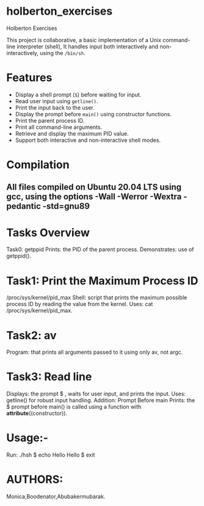 # holberton_exercises
Holberton Exercises

This project is collaborative, a basic implementation of a Unix command-line interpreter (shell), It handles input both interactively and non-interactively, using the `/bin/sh`.

# Features
- Display a shell prompt (`$`) before waiting for input.
- Read user input using `getline()`.
- Print the input back to the user.
- Display the prompt before `main()` using constructor functions.
- Print the parent process ID.
- Print all command-line arguments.
- Retrieve and display the maximum PID value.
- Support both interactive and non-interactive shell modes.

# Compilation
All files compiled on Ubuntu 20.04 LTS using gcc, using the options -Wall -Werror -Wextra -pedantic -std=gnu89
----------------------------------------------------------------

# Tasks Overview
Task0: getppid
Prints: the PID of the parent process.
Demonstrates: use of getppid().

# Task1: Print the Maximum Process ID
/proc/sys/kernel/pid_max
Shell: script that prints the maximum possible process ID by reading the value from the kernel.
Uses: cat /proc/sys/kernel/pid_max.

# Task2: av
Program: that prints all arguments passed to it using only av, not argc.

# Task3: Read line
Displays: the prompt $ , waits for user input, and prints the input.
Uses: getline() for robust input handling.
Addition: Prompt Before main
Prints: the $ prompt before main() is called using a function with __attribute__((constructor)).

# Usage:-
Run: ./hsh
$ echo Hello
Hello
$ exit

# AUTHORS:
Monica,Boodenator,Abubakermubarak.